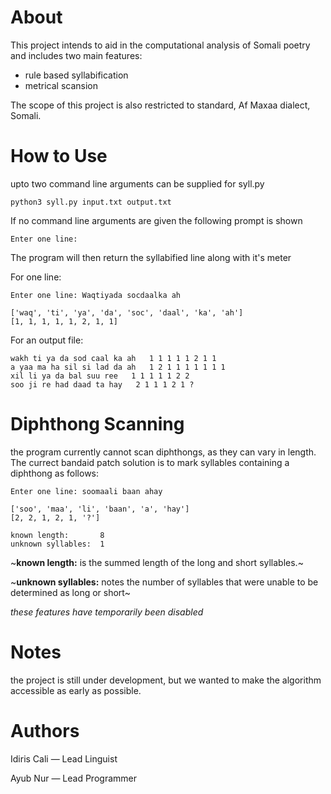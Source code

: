 # About
This project intends to aid in the computational analysis of Somali poetry and includes two main features:
- rule based syllabification 
- metrical scansion 
 
The scope of this project is also restricted to standard, Af Maxaa dialect, Somali.

# How to Use
upto two command line arguments can be supplied for syll.py
```
python3 syll.py input.txt output.txt
```
If no command line arguments are given the following prompt is shown

```
Enter one line:
```
The program will then return the syllabified line along with it's meter 

For one line:
```
Enter one line: Waqtiyada socdaalka ah

['waq', 'ti', 'ya', 'da', 'soc', 'daal', 'ka', 'ah']
[1, 1, 1, 1, 1, 2, 1, 1]
```

For an output file:

```
wakh ti ya da sod caal ka ah   1 1 1 1 1 2 1 1
a yaa ma ha sil si lad da ah   1 2 1 1 1 1 1 1 1
xil li ya da bal suu ree   1 1 1 1 1 2 2
soo ji re had daad ta hay   2 1 1 1 2 1 ?
```

# Diphthong Scanning
the program currently cannot scan diphthongs, as they can vary in length. The currect bandaid patch solution is to mark syllables containing a diphthong as follows:

```
Enter one line: soomaali baan ahay

['soo', 'maa', 'li', 'baan', 'a', 'hay']
[2, 2, 1, 2, 1, '?']

known length:       8
unknown syllables:  1
```
~**known length:** is the summed length of the long and short syllables.~

~**unknown syllables:** notes the number of syllables that were unable to be determined as long or short~

_these features have temporarily been disabled_

# Notes
the project is still under development, but we wanted to make the algorithm accessible as early as possible.

# Authors
Idiris Cali — Lead Linguist

Ayub Nur    — Lead Programmer
